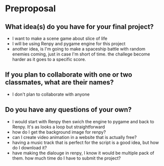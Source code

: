 # Preproposal

## What idea(s) do you have for your final project?

 - I want to make a scene game about slice of life
 - I will be using Renpy and pygame engine for this project
 - another idea, is I'm going to make a spaceship battle with random enemies coming, just in case I'm short of time. the challege become harder as it goes to a specific score. 

## If you plan to collaborate with one or two classmates, what are their names?

 - I don't plan to collaborate with anyone

## Do you have any questions of your own?

 - I would start with Renpy then swich the engine to pygame and back to Renpy. It's as looks a loop but straightforward
 - how do I get the background image for renpy?
 - can I create video animation in a website that is actually free?
 - having a music track that is perfect for the script is a good idea, but how do I download it?
 - have making the dialouge in renpy, I know it would be multiple pack of them. how much time do I have to submit the project?
